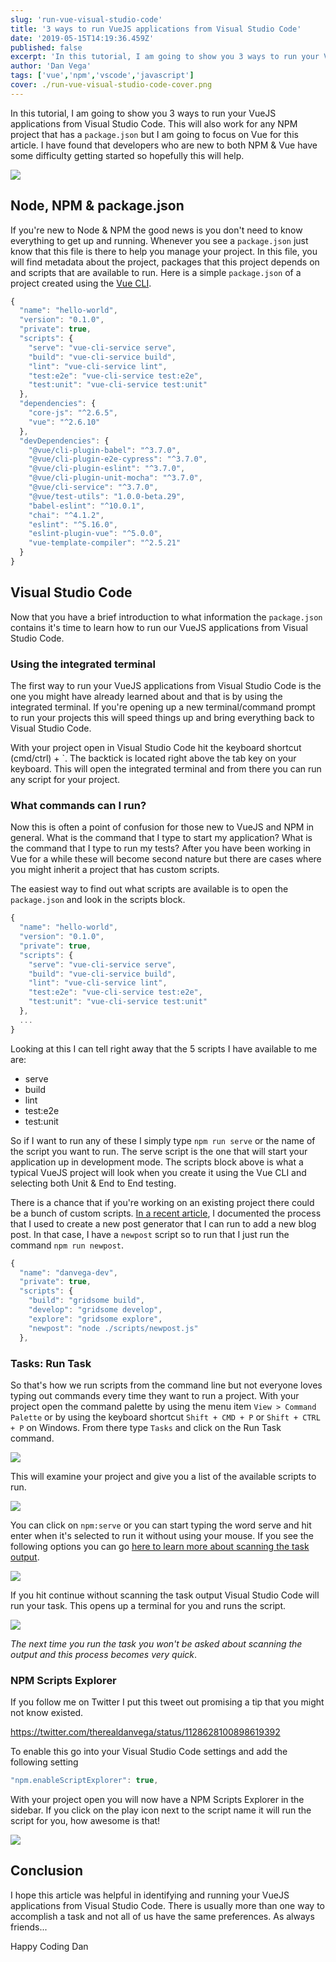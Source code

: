 ```yaml
---
slug: 'run-vue-visual-studio-code'
title: '3 ways to run VueJS applications from Visual Studio Code'
date: '2019-05-15T14:19:36.459Z'
published: false
excerpt: 'In this tutorial, I am going to show you 3 ways to run your VueJS applications from Visual Studio Code. '
author: 'Dan Vega'
tags: ['vue','npm','vscode','javascript']
cover: ./run-vue-visual-studio-code-cover.png
---
```



In this tutorial, I am going to show you 3 ways to run your VueJS applications from Visual Studio Code. This will also work for any NPM project that has a `package.json` but I am going to focus on Vue for this article. I have found that developers who are new to both NPM & Vue have some difficulty getting started so hopefully this will help.

![](2019-05-15_07-33-46-8ad84b96-bc16-4d6e-902b-aa83d9fac58e.png)

## Node, NPM & package.json

If you're new to Node & NPM the good news is you don't need to know everything to get up and running. Whenever you see a `package.json` just know that this file is there to help you manage your project. In this file, you will find metadata about the project, packages that this project depends on and scripts that are available to run. Here is a simple `package.json` of a project created using the [Vue CLI](https://cli.vuejs.org/).

```javascript
{
  "name": "hello-world",
  "version": "0.1.0",
  "private": true,
  "scripts": {
    "serve": "vue-cli-service serve",
    "build": "vue-cli-service build",
    "lint": "vue-cli-service lint",
    "test:e2e": "vue-cli-service test:e2e",
    "test:unit": "vue-cli-service test:unit"
  },
  "dependencies": {
    "core-js": "^2.6.5",
    "vue": "^2.6.10"
  },
  "devDependencies": {
    "@vue/cli-plugin-babel": "^3.7.0",
    "@vue/cli-plugin-e2e-cypress": "^3.7.0",
    "@vue/cli-plugin-eslint": "^3.7.0",
    "@vue/cli-plugin-unit-mocha": "^3.7.0",
    "@vue/cli-service": "^3.7.0",
    "@vue/test-utils": "1.0.0-beta.29",
    "babel-eslint": "^10.0.1",
    "chai": "^4.1.2",
    "eslint": "^5.16.0",
    "eslint-plugin-vue": "^5.0.0",
    "vue-template-compiler": "^2.5.21"
  }
}
```

## Visual Studio Code

Now that you have a brief introduction to what information the `package.json` contains it's time to learn how to run our VueJS applications from Visual Studio Code.

### Using the integrated terminal

The first way to run your VueJS applications from Visual Studio Code is the one you might have already learned about and that is by using the integrated terminal. If you're opening up a new terminal/command prompt to run your projects this will speed things up and bring everything back to Visual Studio Code.

With your project open in Visual Studio Code hit the keyboard shortcut (cmd/ctrl) + `. The backtick is located right above the tab key on your keyboard. This will open the integrated terminal and from there you can run any script for your project.

### What commands can I run?

Now this is often a point of confusion for those new to VueJS and NPM in general. What is the command that I type to start my application? What is the command that I type to run my tests? After you have been working in Vue for a while these will become second nature but there are cases where you might inherit a project that has custom scripts.

The easiest way to find out what scripts are available is to open the `package.json` and look in the scripts block.

```javascript
{
  "name": "hello-world",
  "version": "0.1.0",
  "private": true,
  "scripts": {
    "serve": "vue-cli-service serve",
    "build": "vue-cli-service build",
    "lint": "vue-cli-service lint",
    "test:e2e": "vue-cli-service test:e2e",
    "test:unit": "vue-cli-service test:unit"
  },
  ...
}
```

Looking at this I can tell right away that the 5 scripts I have available to me are:

- serve
- build
- lint
- test:e2e
- test:unit

So if I want to run any of these I simply type `npm run serve` or the name of the script you want to run. The serve script is the one that will start your application up in development mode. The scripts block above is what a typical VueJS project will look when you create it using the Vue CLI and selecting both Unit & End to End testing.

There is a chance that if you're working on an existing project there could be a bunch of custom scripts. [In a recent article](https://www.danvega.dev/blog/2019/04/23/gridsome-blog-post-generator), I documented the process that I used to create a new post generator that I can run to add a new blog post. In that case, I have a `newpost` script so to run that I just run the command `npm run newpost`.

```javascript
{
  "name": "danvega-dev",
  "private": true,
  "scripts": {
    "build": "gridsome build",
    "develop": "gridsome develop",
    "explore": "gridsome explore",
    "newpost": "node ./scripts/newpost.js"
  },
```

### Tasks: Run Task

So that's how we run scripts from the command line but not everyone loves typing out commands every time they want to run a project. With your project open the command palette by using the menu item `View > Command Palette` or by using the keyboard shortcut `Shift + CMD + P` or `Shift + CTRL + P` on Windows. From there type `Tasks` and click on the Run Task command.

![](2019-05-15_09-41-08-caa0581d-abfc-4bf2-9693-907857c6bb79.png)

This will examine your project and give you a list of the available scripts to run.

![](2019-05-15_09-44-31-d411391e-3095-46a9-bdbc-4842f3950d12.png)

You can click on `npm:serve` or you can start typing the word serve and hit enter when it's selected to run it without using your mouse. If you see the following options you can go [here to learn more about scanning the task output](https://code.visualstudio.com/docs/editor/tasks#vscode).

![](2019-05-15_09-46-03-ff4e4351-a423-4916-80e6-b2d561204651.png)

If you hit continue without scanning the task output Visual Studio Code will run your task. This opens up a terminal for you and runs the script.

![](2019-05-15_09-49-10-c43e1838-3da5-4b05-9dc8-0b11cf078a4f.png)

*The next time you run the task you won't be asked about scanning the output and this process becomes very quick*.

### NPM Scripts Explorer

If you follow me on Twitter I put this tweet out promising a tip that you might not know existed.

https://twitter.com/therealdanvega/status/1128628100898619392

To enable this go into your Visual Studio Code settings and add the following setting

```javascript
"npm.enableScriptExplorer": true,
```

With your project open you will now have a NPM Scripts Explorer in the sidebar. If you click on the play icon next to the script name it will run the script for you, how awesome is that!

![](2019-05-15_09-57-14-84d9686f-8bf7-4263-b31a-ed5d7af74d62.png)

## Conclusion

I hope this article was helpful in identifying and running your VueJS applications from Visual Studio Code. There is usually more than one way to accomplish a task and not all of us have the same preferences. As always friends...

Happy Coding
Dan

